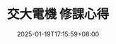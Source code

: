 ---
date: '2025-01-19T17:15:59+08:00'
title: '交大電機 修課心得'
draft: false
cover:
  image: 'img/NCTU/cover.png'
  alt: 'cover'
params:
  math: true
tags: ['NCTU']
categories: 'Notes'
description: '交大電機 修課心得'
summary: "交大電機 修課心得"
---